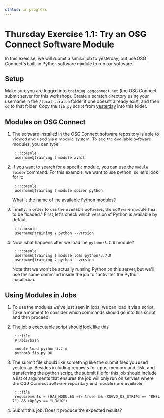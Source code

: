 ```yaml
---
status: in progress
---
```


<style type="text/css"> pre em { font-style: normal; background-color: yellow; } pre strong { font-style: normal; font-weight: bold; color: \#008; } </style>

Thursday Exercise 1.1: Try an OSG Connect Software Module
=========================================================

In this exercise, we will submit a similar job to yesterday, but use OSG Connect's built-in Python software module to run our software. 

Setup
-----

Make sure you are logged into `training.osgconnect.net` (the OSG Connect submit server for this workshop). Create a scratch directory using your username in the `/local-scratch` folder if one doesn't already exist, and then `cd` to that folder. Copy the `fib.py` script from [yesterday](/materials/day2/part4-ex2-python-built) into this folder. 

Modules on OSG Connect
----------------------

1. The software installed in the OSG Connect software repository is able to viewed and used via a module system. To see the available software modules, you can type: 

		:::console
		username@training $ module avail

1. If you want to search for a specific module, you can use the `module spider` command. For this example, we want to use python, so let's look for it: 

		:::console
		username@training $ module spider python

	What is the name of the available Python modules? 

1. Finally, in order to use the available software, the software module has to be "loaded." First, let's check which version of Python is available by default: 

		:::console
		username@training $ python --version

1. Now, what happens after we load the `python/3.7.0` module?

		:::console
		username@training $ module load python/3.7.0
		username@training $ python --version

	Note that we won't be actually running Python on this server, but we'll use the same command inside the job to "activate" the Python installation. 

Using Modules in Jobs
---------------------

1. To use the modules we've just seen in jobs, we can load it via a script. Take a moment to consider which commands should go into this script, and then proceed. 

1. The job's executable script should look like this: 

		:::file
		#!/bin/bash
		
		module load python/3.7.0
		python3 fib.py 90

1. The submit file should like something like the submit files you used yesterday. Besides including requests for cpus, memory and disk, and transferring the python script, the submit file for this job should include a list of arguments that ensures the job will only run on servers where the OSG Connect software repository and modules are available:

		:::file
		requirements = (HAS_MODULES =?= true) && (OSGVO_OS_STRING == "RHEL 7") && (OpSys == "LINUX")

1. Submit this job. Does it produce the expected results? 
